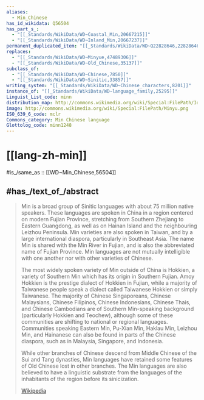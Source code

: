 ```yaml
---
aliases:
  - Min_Chinese
has_id_wikidata: Q56504
has_part_s_:
  - "[[_Standards/WikiData/WD~Coastal_Min,20667215]]"
  - "[[_Standards/WikiData/WD~Inland_Min,20667237]]"
permanent_duplicated_item: "[[_Standards/WikiData/WD~Q22828646,22828646]]"
replaces:
  - "[[_Standards/WikiData/WD~Minyue,47489306]]"
  - "[[_Standards/WikiData/WD~Old_Chinese,35137]]"
subclass_of:
  - "[[_Standards/WikiData/WD~Chinese,7850]]"
  - "[[_Standards/WikiData/WD~Sinitic,33857]]"
writing_system: "[[_Standards/WikiData/WD~Chinese_characters,8201]]"
instance_of: "[[_Standards/WikiData/WD~language_family,25295]]"
Linguist_List_code: minn
distribution_map: http://commons.wikimedia.org/wiki/Special:FilePath/Idioma%20min.png
image: http://commons.wikimedia.org/wiki/Special:FilePath/Minyu.png
ISO_639_6_code: mclr
Commons_category: Min Chinese language
Glottolog_code: minn1248
---
```


# [[lang-zh-min]] 

#is_/same_as :: [[WD~Min_Chinese,56504]] 

## #has_/text_of_/abstract 

> Min is a broad group of Sinitic languages with about 75 million native speakers. 
> These languages are spoken in China in a region centered on modern Fujian Province, stretching from Southern Zhejiang to Eastern Guangdong, as well as on Hainan Island and the neighbouring Leizhou Peninsula. Min varieties are also spoken in Taiwan, and by a large international diaspora, particularly in Southeast Asia. The name Min is shared with the Min River in Fujian, and is also the abbreviated name of Fujian Province. Min languages are not mutually intelligible with one another nor with other varieties of Chinese.
>
> The most widely spoken variety of Min outside of China is Hokkien, a variety of Southern Min which has its origin in Southern Fujian. Amoy Hokkien is the prestige dialect of Hokkien in Fujian, while a majority of Taiwanese people speak a dialect called Taiwanese Hokkien or simply Taiwanese. The majority of Chinese Singaporeans, Chinese Malaysians, Chinese Filipinos, Chinese Indonesians, Chinese Thais, and Chinese Cambodians are of Southern Min-speaking background (particularly Hokkien and Teochew), although some of these communities are shifting to national or regional languages. Communities speaking Eastern Min, Pu-Xian Min, Haklau Min, Leizhou Min, and Hainanese can also be found in parts of the Chinese diaspora, such as in Malaysia, Singapore, and Indonesia.
>
> While other branches of Chinese descend from Middle Chinese of the Sui and Tang dynasties, Min languages have retained some features of Old Chinese lost in other branches. The Min languages are also believed to have a linguistic substrate from the languages of the inhabitants of the region before its sinicization.
>
> [Wikipedia](https://en.wikipedia.org/wiki/Min%20Chinese) 

